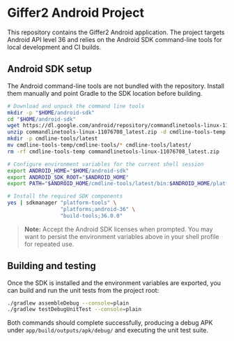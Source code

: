 # Giffer2 Android Project

This repository contains the Giffer2 Android application. The project targets Android API level 36 and relies on the Android SDK command-line tools for local development and CI builds.

## Android SDK setup

The Android command-line tools are not bundled with the repository. Install them manually and point Gradle to the SDK location before building.

```bash
# Download and unpack the command line tools
mkdir -p "$HOME/android-sdk"
cd "$HOME/android-sdk"
wget https://dl.google.com/android/repository/commandlinetools-linux-11076708_latest.zip
unzip commandlinetools-linux-11076708_latest.zip -d cmdline-tools-temp
mkdir -p cmdline-tools/latest
mv cmdline-tools-temp/cmdline-tools/* cmdline-tools/latest/
rm -rf cmdline-tools-temp commandlinetools-linux-11076708_latest.zip

# Configure environment variables for the current shell session
export ANDROID_HOME="$HOME/android-sdk"
export ANDROID_SDK_ROOT="$ANDROID_HOME"
export PATH="$ANDROID_HOME/cmdline-tools/latest/bin:$ANDROID_HOME/platform-tools:$PATH"

# Install the required SDK components
yes | sdkmanager "platform-tools" \
                 "platforms;android-36" \
                 "build-tools;36.0.0"
```

> **Note:** Accept the Android SDK licenses when prompted. You may want to persist the environment variables above in your shell profile for repeated use.

## Building and testing

Once the SDK is installed and the environment variables are exported, you can build and run the unit tests from the project root:

```bash
./gradlew assembleDebug --console=plain
./gradlew testDebugUnitTest --console=plain
```

Both commands should complete successfully, producing a debug APK under `app/build/outputs/apk/debug/` and executing the unit test suite.

